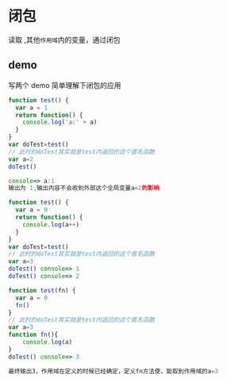 # 闭包

读取 ,其他`作用域`内的变量，通过闭包

## demo

写两个 demo 简单理解下闭包的应用

```javascript
function test() {
  var a = 1
  return function() {
    console.log('a:' + a)
  }
}
var doTest=test()
// 此时的doTest其实就是test内返回的这个匿名函数
var a=2
doTest()

console=> a:1
输出为 1,输出内容不会收到外部这个全局变量a=2的影响
```

```javascript
function test() {
  var a = 0
  return function() {
    console.log(a++)
  }
}
var doTest=test()
// 此时的doTest其实就是test内返回的这个匿名函数
var a=3
doTest() console=> 1
doTest() console=> 2

```

```javascript
function test(fn) {
  var a = 0
  fn()
}
// 此时的doTest其实就是test内返回的这个匿名函数
var a=3
function fn(){
    console.log(a)
}
doTest() console=> 3

最终输出3，作用域在定义的时候已经确定，定义fn方法使，能取到作用域的a=3
```
